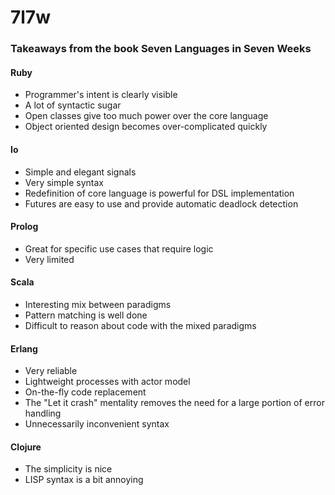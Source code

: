 # 7l7w

### Takeaways from the book Seven Languages in Seven Weeks

#### Ruby
- Programmer's intent is clearly visible
- A lot of syntactic sugar
- Open classes give too much power over the core language
- Object oriented design becomes over-complicated quickly

#### Io
- Simple and elegant signals
- Very simple syntax
- Redefinition of core language is powerful for DSL implementation
- Futures are easy to use and provide automatic deadlock detection

#### Prolog
- Great for specific use cases that require logic
- Very limited

#### Scala
- Interesting mix between paradigms
- Pattern matching is well done
- Difficult to reason about code with the mixed paradigms

#### Erlang
- Very reliable
- Lightweight processes with actor model
- On-the-fly code replacement
- The "Let it crash" mentality removes the need for a large portion of error handling
- Unnecessarily inconvenient syntax

#### Clojure
- The simplicity is nice
- LISP syntax is a bit annoying
